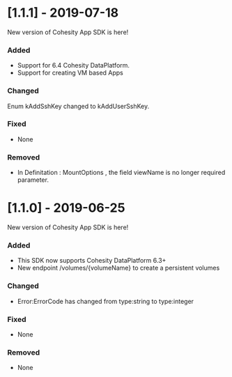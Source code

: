 
# [1.1.1] - 2019-07-18
New version of Cohesity App SDK is here!

### Added
- Support for 6.4 Cohesity DataPlatform.
- Support for creating VM based Apps
### Changed
Enum kAddSshKey changed to kAddUserSshKey.

### Fixed
 - None

### Removed
- In Definitation : MountOptions , the field viewName is no longer required parameter.

# [1.1.0] - 2019-06-25
New version of Cohesity App SDK is here!

### Added 
- This SDK now supports Cohesity DataPlatform 6.3+
- New endpoint /volumes/{volumeName} to create a persistent volumes

### Changed
- Error:ErrorCode has changed from type:string to type:integer

### Fixed
- None
 
### Removed
- None

